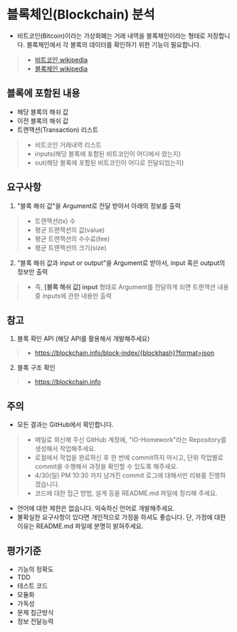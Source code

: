
# 블록체인(Blockchain) 분석

- 비트코인(Bitcoin)이라는 가상화폐는 거래 내역을 블록체인이라는 형태로 저장합니다. 블록체인에서 각 블록의 데이터를 확인하기 위한 기능이 필요합니다. 
>+ [비트코인 wikipedia](https://ko.wikipedia.org/wiki/%EB%B9%84%ED%8A%B8%EC%BD%94%EC%9D%B8#.EB.B8.94.EB.A1.9D.EC.B2.B4.EC.9D.B8)
>+ [블록체인 wikipedia](https://ko.wikipedia.org/wiki/%EB%B8%94%EB%A1%9D%EC%B2%B4%EC%9D%B8)
  
## 블록에 포함된 내용

- 해당 블록의 해쉬 값
- 이전 블록의 해쉬 값
- 트랜잭션(Transaction) 리스트
>+ 비트코인 거래내역 리스트
>+ inputs(해당 블록에 포함된 비트코인이 어디에서 왔는지)
>+ out(해당 블록에 포함된 비트코인이 어디로 전달되었는지)
  
## 요구사항

1. "블록 해쉬 값"을 Argument로 전달 받아서 아래의 정보를 출력
>+ 트랜잭션(tx) 수
>+ 평균 트랜잭션의 값(value)
>+ 평균 트랜잭션의 수수료(fee)
>+ 평균 트랜잭션의 크기(size)
  
2. "블록 해쉬 값과 input or output"을 Argument로 받아서, input 혹은 output의 정보만 출력
>+ 즉, **[블록 해쉬 값] input** 형태로 Argument를 전달하게 되면 트랜잭션 내용 중 inputs에 관한 내용만 출력

## 참고

1. 블록 확인 API (해당 API를 활용해서 개발해주세요)
>+ https://blockchain.info/block-index/{blockhash}?format=json
2. 블록 구조 확인
>+ https://blockchain.info

## 주의

- 모든 결과는 GitHub에서 확인합니다.
>+ 메일로 회신해 주신 GitHub 계정에, "IO-Homework"라는 Repository를 생성해서 작업해주세요.
>+ 로컬에서 작업을 완료하신 후 한 번에 commit하지 마시고, 단위 작업별로 commit을 수행해서 과정을 확인할 수 있도록 해주세요.
>+ 4/30(일) PM 10:30 까지 남겨진 commit 로그에 대해서만 리뷰를 진행하겠습니다.
>+ 코드에 대한 접근 방법, 설계 등을 README.md 파일에 정리해 주세요.
- 언어에 대한 제한은 없습니다. 익숙하신 언어로 개발해주세요.
- 불확실한 요구사항이 있다면 개인적으로 가정을 하셔도 좋습니다. 단, 가정에 대한 이유는 README.md 파일에 분명히 밝혀주세요.

## 평가기준

- 기능의 정확도
- TDD
- 테스트 코드
- 모듈화
- 가독성
- 문제 접근방식
- 정보 전달능력




